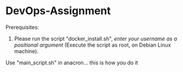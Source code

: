 # DevOps-Assignment

Prerequisites:
  1. Please run the script "docker_install.sh", *enter your username as a positional argument* (Execute the script as root, on Debian Linux machine).


Use "main_script.sh" in anacron... this is how you do it

